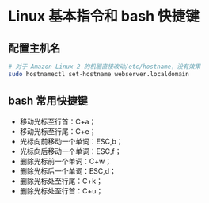 # Linux 基本指令和 bash 快捷键

## 配置主机名
```bash
# 对于 Amazon Linux 2 的机器直接改动/etc/hostname，没有效果
sudo hostnamectl set-hostname webserver.localdomain
```

## bash 常用快捷键
- 移动光标至行首：C+a；
- 移动光标至行尾：C+e；
- 光标向前移动一个单词：ESC,b；
- 光标向后移动一个单词：ESC,f；
- 删除光标前一个单词：C+w；
- 删除光标后一个单词：ESC,d；
- 删除光标处至行尾：C+k；
- 删除光标处至行首：C+u；